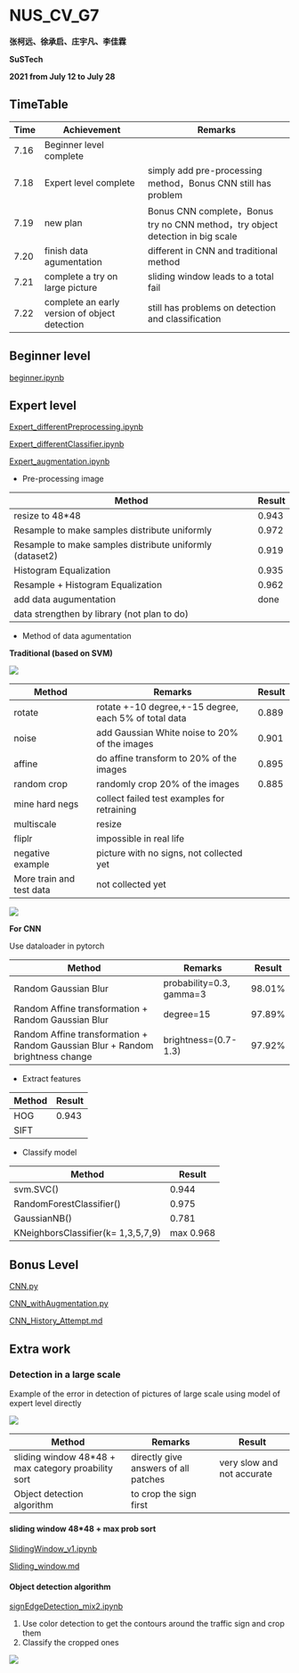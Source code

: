 # NUS_CV_G7

**张柯远、徐承启、庄宇凡、李佳霖**

**SuSTech**

**2021 from July 12 to July 28**

## TimeTable

| Time | Achievement | Remarks |
| ----------- | ---------- | ---------- |
| 7.16      | Beginner level complete  ||
| 7.18      | Expert level complete  | simply add pre-processing method，Bonus CNN still has problem |
| 7.19      | new plan  | Bonus CNN complete，Bonus try no CNN method，try object detection in big scale |
| 7.20      | finish data agumentation  | different in CNN and traditional method |
| 7.21      | complete a try on large picture  | sliding window leads to a total fail  |
| 7.22      | complete an early version of object detection  | still has problems on detection and classification  |

## Beginner level

[beginner.ipynb](https://github.com/LIKP0/NUS_CV_G7/blob/main/src/Beginner/beginner.ipynb)

## Expert level

[Expert_differentPreprocessing.ipynb](https://github.com/LIKP0/NUS_CV_G7/blob/main/src/Expert/Expert_differentPreprocessing.ipynb)

[Expert_differentClassifier.ipynb](https://github.com/LIKP0/NUS_CV_G7/blob/main/src/Expert/Expert_differentClassifier.ipynb)

[Expert_augmentation.ipynb](https://github.com/LIKP0/NUS_CV_G7/blob/main/src/Expert/Expert_augmentation.ipynb)

- Pre-processing image

| Method | Result |
| ----------- | ---------- |
| resize to 48\*48     | 0.943  |
| Resample to make samples distribute uniformly   | 0.972  |
| Resample to make samples distribute uniformly (dataset2)  | 0.919  |
| Histogram Equalization   |0.935   |
| Resample + Histogram Equalization  |0.962  |
| add data augumentation    | done  |
| data strengthen by library (not plan to do)   |   |

- Method of data agumentation

**Traditional (based on SVM)**

![](./pic/different_augmentation_methods.png)

| Method | Remarks | Result |
| ----------- | ---------- | ---------- |
| rotate     | rotate +-10 degree,+-15 degree, each 5% of total data |0.889 |
| noise | add Gaussian White noise to 20% of the images|0.901 |
| affine  |  do affine transform to 20% of the images |0.895 |
| random crop  | randomly crop 20% of the images  | 0.885|
| mine hard negs   | collect failed test examples for retraining  | |
| multiscale   | resize   | |
| fliplr  | impossible in real life   | |
| negative example   | picture with no signs, not collected yet  | |
| More train and test data   | not collected yet  | |

![](./pic/augmented_dataset1.png)

**For CNN**

Use dataloader in pytorch

| Method | Remarks | Result |
| ----------- | ---------- | ---------- |
| Random Gaussian Blur   | probability=0.3, gamma=3  | 98.01%|
| Random Affine transformation +  Random Gaussian Blur  | degree=15  | 97.89%|
| Random Affine transformation +  Random Gaussian Blur + Random brightness change   | brightness=(0.7-1.3)  | 97.92%|

- Extract features

| Method | Result |
| ----------- | ---------- |
| HOG     | 0.943  |
|    SIFT   |  |

- Classify model

| Method | Result |
| ----------- | ---------- |
| svm.SVC()     | 0.944  |
|    RandomForestClassifier()   | 0.975 |
|  GaussianNB()  | 0.781 |
|  KNeighborsClassifier(k= 1,3,5,7,9)  | max 0.968 |

## Bonus Level

[CNN.py](https://github.com/LIKP0/NUS_CV_G7/blob/main/src/CNN/CNN.py)

[CNN_withAugmentation.py](https://github.com/LIKP0/NUS_CV_G7/blob/main/src/CNN/CNN_withAugmentation.py)

[CNN_History_Attempt.md](https://github.com/LIKP0/NUS_CV_G7/blob/main/src/CNN/CNN_History_Attemp.md)


## Extra work

### Detection in a large scale

Example of the error in detection of pictures of large scale using model of expert level directly

![](./pic/Error_example1.png)

| Method | Remarks | Result |
| ----------- | ---------- | ---------- |
| sliding window 48\*48 + max category proability sort   | directly give answers of all patches | very slow and not accurate |
| Object detection algorithm     | to crop the sign first  |  |

#### sliding window 48\*48 + max prob sort

[SlidingWindow_v1.ipynb](https://github.com/LIKP0/NUS_CV_G7/blob/main/src/SlidingWindow_v1.ipynb)

[Sliding_window.md](https://github.com/LIKP0/NUS_CV_G7/blob/main/src/Extra/Sliding_window.md)

#### Object detection algorithm 

[signEdgeDetection_mix2.ipynb](https://github.com/LIKP0/NUS_CV_G7/blob/main/src/Extra/signEdgeDetection_mix2.ipynb)

1. Use color detection to get the contours around the traffic sign and crop them
2. Classify the cropped ones

![](https://github.com/LIKP0/NUS_CV_G7/blob/main/pic/OBD_sample.png)



